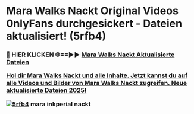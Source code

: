 # Mara Walks Nackt Original Videos 0nlyFans durchgesickert - Dateien aktualisiert! (5rfb4)

<h3>🔴 HIER KLICKEN 🌐==►► <a href="https://tinyurl.com/h6vf6nb8" rel="nofollow">Mara Walks Nackt Aktualisierte Dateien

Hol dir Mara Walks Nackt und alle Inhalte. Jetzt kannst du auf alle Videos und Bilder von Mara Walks Nackt zugreifen. Neue aktualisierte Dateien 2025!

[![5rfb4](https://i.imgur.com/sD4kR3V.gif)](https://tinyurl.com/h6vf6nb8)
mara inkperial nackt